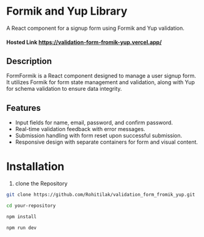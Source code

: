 # Formik and Yup Library

A React component for a signup form using Formik and Yup validation.

#### Hosted Link https://validation-form-fromik-yup.vercel.app/

## Description

FormFormik is a React component designed to manage a user signup form. It utilizes Formik for form state management and validation, along with Yup for schema validation to ensure data integrity.

## Features

- Input fields for name, email, password, and confirm password.
- Real-time validation feedback with error messages.
- Submission handling with form reset upon successful submission.
- Responsive design with separate containers for form and visual content.

# Installation

1. clone the Repository

```bash 
git clone https://github.com/Rohitilak/validation_form_fromik_yup.git

cd your-repository

npm install

npm run dev